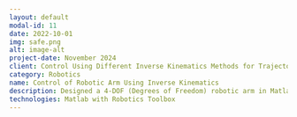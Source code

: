 ```yaml
---
layout: default
modal-id: 11
date: 2022-10-01
img: safe.png
alt: image-alt
project-date: November 2024
client: Control Using Different Inverse Kinematics Methods for Trajectories
category: Robotics
name: Control of Robotic Arm Using Inverse Kinematics
description: Designed a 4-DOF (Degrees of Freedom) robotic arm in Matlab. Implemented the inverse kinematics algorithm to estimate the path of 3 different trajectories. Analyzed the effect of the trajectories and their complexity based on the performace of the path taken.
technologies: Matlab with Robotics Toolbox
---
```

